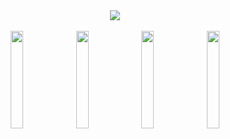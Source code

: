 <div align="center">
  <a href="#"><img src="https://gist.githubusercontent.com/ezeholz/4bc3474185f69e7d4fe8e610ce6a9cc6/raw/metrics.svg"/></a>
</div>
<br>
<div align="center">
  <a href="https://ezeholz.com.ar"><img src="resources/web.svg" width="20%"/></a>
  <a href="https://ezeholz.com.ar/resources/Ezequiel Holzweissig - CV.pdf"><img src="resources/cv.svg" width="20%"/></a>
  <a href="https://linkedin.com/in/ezeholz/"><img src="resources/linkedin.svg" width="20%"/></a>
  <a href="mailto:hello@ezeholz.com.ar"><img src="resources/email.svg" width="20%"/></a>
</div>

